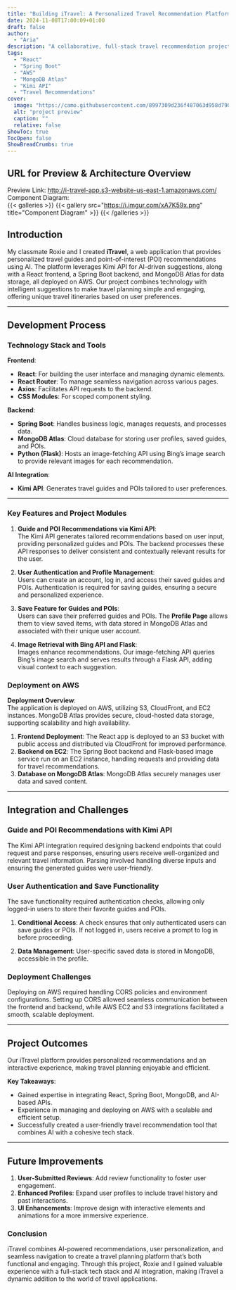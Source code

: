 ```yaml
---
title: "Building iTravel: A Personalized Travel Recommendation Platform"
date: 2024-11-08T17:00:09+01:00
draft: false
author: 
  - "Aria"
description: "A collaborative, full-stack travel recommendation project with AI integration, deployed on AWS"
tags: 
  - "React"
  - "Spring Boot"
  - "AWS"
  - "MongoDB Atlas"
  - "Kimi API"
  - "Travel Recommendations"
cover:
  image: "https://camo.githubusercontent.com/8997309d236f487063d958d7902e6854adfd894beccd0117a63386477564a5df/68747470733a2f2f692e696d6775722e636f6d2f7675754c3746472e6a706567"
  alt: "project preview"
  caption: ""
  relative: false
ShowToc: true
TocOpen: false
ShowBreadCrumbs: true
---
```


## URL for Preview & Architecture Overview

<!-- Preview Link and Diagram -->
Preview Link: http://i-travel-app.s3-website-us-east-1.amazonaws.com/
Component Diagram:  
{{< galleries >}}
{{< gallery src="https://i.imgur.com/xA7K59x.png" title="Component Diagram" >}}
{{< /galleries >}}

<!-- Introduction -->
## Introduction
My classmate Roxie and I created **iTravel**, a web application that provides personalized travel guides and point-of-interest (POI) recommendations using AI. The platform leverages Kimi API for AI-driven suggestions, along with a React frontend, a Spring Boot backend, and MongoDB Atlas for data storage, all deployed on AWS. Our project combines technology with intelligent suggestions to make travel planning simple and engaging, offering unique travel itineraries based on user preferences.

---

## Development Process

### Technology Stack and Tools

**Frontend**:
- **React**: For building the user interface and managing dynamic elements.
- **React Router**: To manage seamless navigation across various pages.
- **Axios**: Facilitates API requests to the backend.
- **CSS Modules**: For scoped component styling.

**Backend**:
- **Spring Boot**: Handles business logic, manages requests, and processes data.
- **MongoDB Atlas**: Cloud database for storing user profiles, saved guides, and POIs.
- **Python (Flask)**: Hosts an image-fetching API using Bing’s image search to provide relevant images for each recommendation.

**AI Integration**:
- **Kimi API**: Generates travel guides and POIs tailored to user preferences.

---

### Key Features and Project Modules

1. **Guide and POI Recommendations via Kimi API**:  
   The Kimi API generates tailored recommendations based on user input, providing personalized guides and POIs. The backend processes these API responses to deliver consistent and contextually relevant results for the user.

2. **User Authentication and Profile Management**:  
   Users can create an account, log in, and access their saved guides and POIs. Authentication is required for saving guides, ensuring a secure and personalized experience.

3. **Save Feature for Guides and POIs**:  
   Users can save their preferred guides and POIs. The **Profile Page** allows them to view saved items, with data stored in MongoDB Atlas and associated with their unique user account.

4. **Image Retrieval with Bing API and Flask**:  
   Images enhance recommendations. Our image-fetching API queries Bing’s image search and serves results through a Flask API, adding visual context to each suggestion.

### Deployment on AWS

**Deployment Overview**:  
The application is deployed on AWS, utilizing S3, CloudFront, and EC2 instances. MongoDB Atlas provides secure, cloud-hosted data storage, supporting scalability and high availability.

1. **Frontend Deployment**: The React app is deployed to an S3 bucket with public access and distributed via CloudFront for improved performance.
2. **Backend on EC2**: The Spring Boot backend and Flask-based image service run on an EC2 instance, handling requests and providing data for travel recommendations.
3. **Database on MongoDB Atlas**: MongoDB Atlas securely manages user data and saved content.

---

## Integration and Challenges

### Guide and POI Recommendations with Kimi API
The Kimi API integration required designing backend endpoints that could request and parse responses, ensuring users receive well-organized and relevant travel information. Parsing involved handling diverse inputs and ensuring the generated guides were user-friendly.

### User Authentication and Save Functionality
The save functionality required authentication checks, allowing only logged-in users to store their favorite guides and POIs. 

1. **Conditional Access**: A check ensures that only authenticated users can save guides or POIs. If not logged in, users receive a prompt to log in before proceeding.
   
2. **Data Management**: User-specific saved data is stored in MongoDB, accessible in the profile.

### Deployment Challenges
Deploying on AWS required handling CORS policies and environment configurations. Setting up CORS allowed seamless communication between the frontend and backend, while AWS EC2 and S3 integrations facilitated a smooth, scalable deployment.

---

## Project Outcomes

Our iTravel platform provides personalized recommendations and an interactive experience, making travel planning enjoyable and efficient. 

**Key Takeaways**:
- Gained expertise in integrating React, Spring Boot, MongoDB, and AI-based APIs.
- Experience in managing and deploying on AWS with a scalable and efficient setup.
- Successfully created a user-friendly travel recommendation tool that combines AI with a cohesive tech stack.

---

## Future Improvements

1. **User-Submitted Reviews**: Add review functionality to foster user engagement.
2. **Enhanced Profiles**: Expand user profiles to include travel history and past interactions.
3. **UI Enhancements**: Improve design with interactive elements and animations for a more immersive experience.

### Conclusion

iTravel combines AI-powered recommendations, user personalization, and seamless navigation to create a travel planning platform that’s both functional and engaging. Through this project, Roxie and I gained valuable experience with a full-stack tech stack and AI integration, making iTravel a dynamic addition to the world of travel applications.
